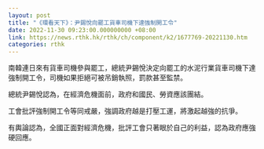 ```yaml
---
layout: post
title: "《環看天下》：尹錫悅向罷工貨車司機下達強制開工令"
date: 2022-11-30 09:23:00.000000000 +08:00
link: https://news.rthk.hk/rthk/ch/component/k2/1677769-20221130.htm
categories: rthk
---
```


南韓連日來有貨車司機參與罷工，總統尹錫悅決定向罷工的水泥行業貨車司機下達強制開工令，司機如果拒絕可被吊銷執照，罰款甚至監禁。

總統尹錫悅認為，在經濟危機面前，政府和國民、勞資應該團結。

工會批評強制開工令等同戒嚴，強調政府越是打壓工運，將激起越強的抗爭。

有輿論認為，全國正面對經濟危機，批評工會只著眼於自己的利益，認為政府應強硬回應。
